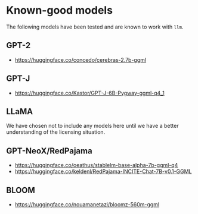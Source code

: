 # Known-good models

The following models have been tested and are known to work with `llm`.

## GPT-2

- <https://huggingface.co/concedo/cerebras-2.7b-ggml>

## GPT-J

- <https://huggingface.co/Kastor/GPT-J-6B-Pygway-ggml-q4_1>

## LLaMA

We have chosen not to include any models here until we have a better understanding of the licensing situation.

## GPT-NeoX/RedPajama

- <https://huggingface.co/oeathus/stablelm-base-alpha-7b-ggml-q4>
- <https://huggingface.co/keldenl/RedPajama-INCITE-Chat-7B-v0.1-GGML>

## BLOOM

- <https://huggingface.co/nouamanetazi/bloomz-560m-ggml>
